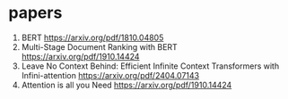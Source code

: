 # papers
1. BERT https://arxiv.org/pdf/1810.04805
2. Multi-Stage Document Ranking with BERT https://arxiv.org/pdf/1910.14424
3. Leave No Context Behind: Efficient Infinite Context Transformers with Infini-attention https://arxiv.org/pdf/2404.07143
4. Attention is all you Need https://arxiv.org/pdf/1910.14424
